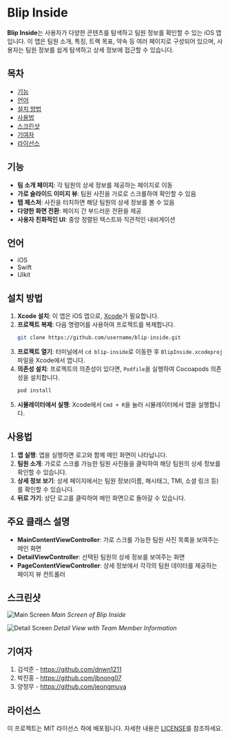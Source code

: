 # Blip Inside 

**Blip Inside**는 사용자가 다양한 콘텐츠를 탐색하고 팀원 정보를 확인할 수 있는 iOS 앱입니다. 이 앱은 팀원 소개, 특징, 트랙 목표, 약속 등 여러 페이지로 구성되어 있으며, 사용자는 팀원 정보를 쉽게 탐색하고 상세 정보에 접근할 수 있습니다.

## 목차
- [기능](#기능)
- [언어](#언어)
- [설치 방법](#설치-방법)
- [사용법](#사용법)
- [스크린샷](#스크린샷)
- [기여자](#기여자)
- [라이선스](#라이선스)

## 기능
- **팀 소개 페이지**: 각 팀원의 상세 정보를 제공하는 페이지로 이동
- **가로 슬라이드 이미지 뷰**: 팀원 사진을 가로로 스크롤하여 확인할 수 있음
- **탭 제스처**: 사진을 터치하면 해당 팀원의 상세 정보를 볼 수 있음
- **다양한 화면 전환**: 페이지 간 부드러운 전환을 제공
- **사용자 친화적인 UI**: 중앙 정렬된 텍스트와 직관적인 내비게이션

## 언어
- iOS
- Swift
- UIkit

## 설치 방법
1. **Xcode 설치**: 이 앱은 iOS 앱으로, [Xcode](https://developer.apple.com/xcode/)가 필요합니다.
2. **프로젝트 복제**: 다음 명령어를 사용하여 프로젝트를 복제합니다.
    ```bash
    git clone https://github.com/username/blip-inside.git
    ```
3. **프로젝트 열기**: 터미널에서 `cd blip-inside`로 이동한 후 `BlipInside.xcodeproj` 파일을 Xcode에서 엽니다.
4. **의존성 설치**: 프로젝트의 의존성이 있다면, `Podfile`을 실행하여 Cocoapods 의존성을 설치합니다.
    ```bash
    pod install
    ```
5. **시뮬레이터에서 실행**: Xcode에서 `Cmd + R`을 눌러 시뮬레이터에서 앱을 실행합니다.

## 사용법
1. **앱 실행**: 앱을 실행하면 로고와 함께 메인 화면이 나타납니다.
2. **팀원 소개**: 가로로 스크롤 가능한 팀원 사진들을 클릭하여 해당 팀원의 상세 정보를 확인할 수 있습니다.
3. **상세 정보 보기**: 상세 페이지에서는 팀원 정보(이름, 해시태그, TMI, 소셜 링크 등)를 확인할 수 있습니다.
4. **뒤로 가기**: 상단 로고를 클릭하여 메인 화면으로 돌아갈 수 있습니다.

## 주요 클래스 설명
- **MainContentViewController**: 가로 스크롤 가능한 팀원 사진 목록을 보여주는 메인 화면
- **DetailViewController**: 선택된 팀원의 상세 정보를 보여주는 화면
- **PageContentViewController**: 상세 정보에서 각각의 팀원 데이터를 제공하는 페이지 뷰 컨트롤러

## 스크린샷
![Main Screen](./screenshots/main_screen.png)
*Main Screen of Blip Inside*

![Detail Screen](./screenshots/detail_screen.png)
*Detail View with Team Member Information*

## 기여자
1. 김석준 - https://github.com/dnwn1211
2. 박진홍 - https://github.com/jbnong07
3. 양정무 - https://github.com/jeongmuya

## 라이선스
이 프로젝트는 MIT 라이선스 하에 배포됩니다. 자세한 내용은 [LICENSE](./LICENSE)를 참조하세요.
